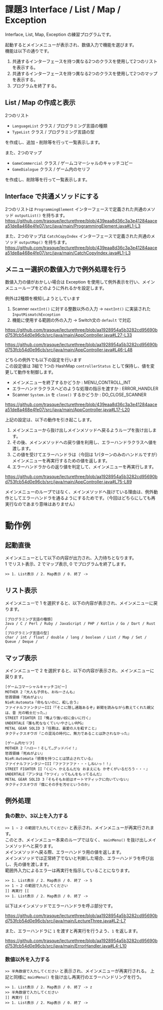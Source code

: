 # 課題3 Interface / List / Map / Exception

Interface, List, Map, Exception の練習プログラムです。

起動するとメインメニューが表示され、数値入力で機能を選びます。  
機能は以下の通りです。  

1. 共通するインターフェースを持つ異なる2つのクラスを使用して2つのリストを表示する。  
2. 共通するインターフェースを持つ異なる2つのクラスを使用して2つのマップを表示する。
3. プログラムを終了する。

## List / Map の作成と表示

2つのリスト

- `LanguageList` クラス / プログラミング言語の種類
- `TypeList` クラス / プログラミング言語の型  

を作成し、追加・削除等を行って一覧表示します。

また、2つのマップ

- `GameCommercial` クラス / ゲームコマーシャルのキャッチコピー
- `GameDialogue` クラス / ゲーム内のセリフ

を作成し、削除等を行って一覧表示します。

## Interface で共通メソッドにする

2つのリストは `ProgrammingElement` インターフェースで定義された共通のメソッド `outputList()` を持ちます。  
https://github.com/trasque/lecturethree/blob/439eaa8d36c3a3e41284aacea51de8a468e4fe07/src/java/main/ProgrammingElement.java#L1-L3

また、2つのマップは `CatchCopyIndex` インターフェースで定義された共通のメソッド `outputMap()` を持ちます。  
https://github.com/trasque/lecturethree/blob/439eaa8d36c3a3e41284aacea51de8a468e4fe07/src/java/main/CatchCopyIndex.java#L1-L3

## メニュー選択の数値入力で例外処理を行う

数値入力の値がおかしい場合は Exception を使用して例外表示を行い、メインメニューループをどのように外れるかを設定します。  

例外は2種類を検知しようとしています  
1. Scanner `nextInt()` に対する整数以外の入力 -> `nextInt()` に実装された `InputMismatchException`
2. 機能に使用する範囲の外の入力 -> Switch文の `default` で対応

https://github.com/trasque/lecturethree/blob/aa1928954a5b3282cd95690bd753fcb54d0e96cb/src/java/main/AppController.java#L27-L33

https://github.com/trasque/lecturethree/blob/aa1928954a5b3282cd95690bd753fcb54d0e96cb/src/java/main/AppController.java#L46-L48

どちらの例外でも以下の設定を行います  
この設定値は 3組で 1つの HashMap `controllerStatus` として保持し、値を変更して動作を制御します。
- メインメニューを終了するかどうか : MENU_CONTROLL_INT
- エラーハンドラクラスへどのような処理の指示を渡すか : ERROR_HANDLER
- Scanner `System.in` を `close()` するかどうか : DO_CLOSE_SCANNER

https://github.com/trasque/lecturethree/blob/439eaa8d36c3a3e41284aacea51de8a468e4fe07/src/java/main/AppController.java#L17-L20

上記の設定は、以下の動作を引き起こします。  
1. メインメニューから抜け出しメインメソッドへ戻るようループを抜け出します。  
2. その後、メインメソッドへの戻り値を利用し、エラーハンドラクラスへ値を渡します。  
3. この値を受けてエラーハンドラは（今回は 1パターンのみのハンドルですが）メインメニューを再実行するための値を返します。
4. エラーハンドラからの返り値を判定して、メインメニューを再実行します。

https://github.com/trasque/lecturethree/blob/aa1928954a5b3282cd95690bd753fcb54d0e96cb/src/java/main/AppController.java#L75-L89

メインメニューのループではなく、メインメソッドへ抜けている理由は、例外動作としてエラーハンドラを通るようにするためです。（今回はどちらにしても再実行なのであまり意味はありません）

# 動作例

## 起動直後

メインメニューとして以下の内容が出力され、入力待ちとなります。  
1 でリスト表示、2 でマップ表示, 0 でプログラムを終了します。  

```
>> 1. List表示 / 2. Map表示 / 0. 終了 -> 
```

## リスト表示

メインメニューで 1 を選択すると、以下の内容が表示され、メインメニューに戻ります。

```
[プログラミング言語の種類]
Java / C / Perl / Ruby / JavaScript / PHP / Kotlin / Go / Dart / Rust / 
[プログラミング言語の型]
char / int / float / double / long / boolean / List / Map / Set / Queue / Deque / 
```

## マップ表示

メインメニューで 2 を選択すると、以下の内容が表示され、メインメニューに戻ります。

```
[ゲームコマーシャルキャッチコピー]
MOTHER 2『大人も子供も、おねーさんも』
怒首領蜂『死ぬがよい』
NieR:Automata『命もないのに、殺し合う』
ファイナルファンタジーIII『「そこに隠し通路あるぞ」新聞を読みながら教えてくれた親父は、昔 光の戦士だった。』
STREET FIGHTER II『俺より強い奴に会いに行く』
UNDERTALE『誰も死ななくていいやさしいRPG』
METAL GEAR SOLID 3『任務は、最愛の人を殺すこと』
タクティクスオウガ『この混沌の時代に、無力であることは許されなかった』

[ゲーム内セリフ]
MOTHER 2『ハロー！そして…グッドバイ！』
怒首領蜂『死ぬがよい』
NieR:Automata『感情を持つことは禁止されている』
ファイナルファンタジーIII『ファファファ・・・しねいっ！！』
STREET FIGHTER II『くにへ かえるんだな おまえにも かぞくがいるだろう・・・』
UNDERTALE『アンタは「ケツイ」ってもんをもってるんだ』
METAL GEAR SOLID 3『そもそもお前はオートマティックに向いていない』
タクティクスオウガ『僕にその手を汚せというのか』
```

## 例外処理

### 負の数か、3以上を入力する

`>> 1 ~ 2 の範囲で入力してください` と表示され、メインメニューが再実行されます。  
このとき、メインメニュー本来のループではなく、 `mainMenu()` を抜け出しメインメソッドへと戻ります。  
メインメソッドへ戻る際、エラーハンドラ用の値を返します。  
メインメソッドでは正常終了でないと判断した場合、エラーハンドラを呼び出し、先の値を渡します。  
範囲外入力によるエラーは再実行を指示していることになります。

```
>> 1. List表示 / 2. Map表示 / 0. 終了 -> 5
>> 1 ~ 2 の範囲で入力してください
]] 再実行 [[
>> 1. List表示 / 2. Map表示 / 0. 終了 -> 
```

以下はメインメソッドでエラーハンドラを呼ぶ部分です。

https://github.com/trasque/lecturethree/blob/aa1928954a5b3282cd95690bd753fcb54d0e96cb/src/java/main/LectureThree.java#L2-L7

また、エラーハンドラに `1` を渡すと再実行を行うよう、`1` を返します。

https://github.com/trasque/lecturethree/blob/aa1928954a5b3282cd95690bd753fcb54d0e96cb/src/java/main/ErrorHandler.java#L4-L10

### 数値以外を入力する

`>> 半角数値で入力してください` と表示され、メインメニューが再実行される。
上記と同様に `mainMenu()` を抜け出し再実行のエラーハンドリングを行う。

```
>> 1. List表示 / 2. Map表示 / 0. 終了 -> z
>> 半角数値で入力してください
]] 再実行 [[
>> 1. List表示 / 2. Map表示 / 0. 終了 -> 
```

